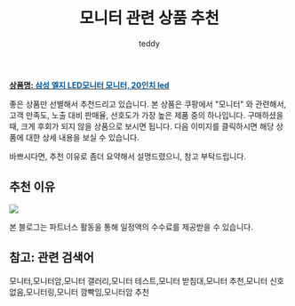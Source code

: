 ﻿---
layout: post
title:  "모니터 관련 상품 추천"
author: teddy
categories: [ 가구/인테리어 ]
tags: [모니터,모니터암,모니터 갤러리,모니터 테스트,모니터 받침대,모니터 추천,모니터 신호없음,모니터링,모니터 깜빡임,모니터암 추천]
image: https://static.coupangcdn.com/image/vendor_inventory/7cf8/39c9129157dd934b958e5c6d0cd0e797e3c640113cc281a88856db181bce.jpg 
description: "쿠팡에서 모니터 관련 상품으로 가장 고객 선호도가 높은 제품 중 하나입니다."
---

<a href="https://link.coupang.com/re/AFFSDP?lptag=AF3256674&pageKey=6082571668&itemId=11283573484&vendorItemId=78560378738&traceid=V0-153-03a84dd67455ea15"><b>상품명: <font color='#01579B'>삼성 엘지 LED모니터 모니터, 20인치 led</font></b></a>

좋은 상품만 선별해서 추천드리고 있습니다.
본 상품은 쿠팡에서 "모니터" 와 관련해서, 고객 만족도, 노출 대비 판매율, 선호도가 가장 높은 제품 중의 하나입니다.
구매하셨을 때, 크게 후회가 되지 않을 상품으로 보시면 됩니다. 
다음 이미지를 클릭하시면 해당 상품에 대한 상세 내용을 보실 수 있습니다.

바쁘시다면, 추천 이유로 좀더 요약해서 설명드렸으니, 참고 부탁드립니다.

## 추천 이유 

<a href="https://link.coupang.com/re/AFFSDP?lptag=AF3256674&pageKey=6082571668&itemId=11283573484&vendorItemId=78560378738&traceid=V0-153-03a84dd67455ea15"><img src="https://thumbnail10.coupangcdn.com/thumbnails/remote/q89/image/vendor_inventory/aa6c/b6251e58e9fa5833d2eae02c1e06d536d810c51a5ca1aa1b81cf6909407f.png"></a> 

본 블로그는 파트너스 활동을 통해 일정액의 수수료를 제공받을 수 있습니다.

## 참고: 관련 검색어    
모니터,모니터암,모니터 갤러리,모니터 테스트,모니터 받침대,모니터 추천,모니터 신호없음,모니터링,모니터 깜빡임,모니터암 추천